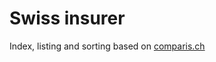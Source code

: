 # Swiss insurer
Index, listing and sorting based on [comparis.ch](https://www.comparis.ch/versicherung/liste-schweiz)

